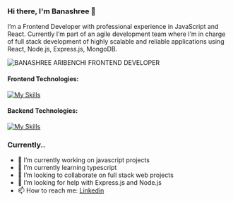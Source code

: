 ### Hi there, I'm Banashree 👋

I’m a Frontend Developer with professional experience in JavaScript and React. Currently I’m part of an agile development team where I’m in charge of full stack development of highly scalable and reliable applications using React, Node.js, Express.js, MongoDB.


![BANASHREE ARIBENCHI FRONTEND DEVELOPER](https://github.com/BanashreeAribenchi/BanashreeAribenchi/assets/132400958/f79a1031-27b8-4246-8390-ff42172018ab)


#### Frontend Technologies:

[![My Skills](https://skillicons.dev/icons?i=js,html,css,react,ts,bootstrap,tailwind,vite,npm)](https://skillicons.dev)

#### Backend Technologies:

[![My Skills](https://skillicons.dev/icons?i=express,nodejs,mongodb,postman)](https://skillicons.dev)

### Currently..
- 🔭 I’m currently working on javascript projects
- 🌱 I’m currently learning typescript
- 👯 I’m looking to collaborate on full stack web projects
- 🤔 I’m looking for help with Express.js and Node.js
- 📫 How to reach me: [Linkedin](https://www.linkedin.com/in/banashree-aribenchi/)

